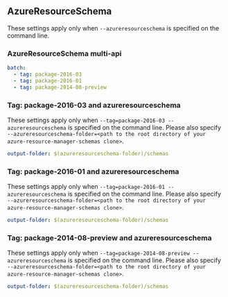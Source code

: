 ## AzureResourceSchema

These settings apply only when `--azureresourceschema` is specified on the command line.

### AzureResourceSchema multi-api

``` yaml $(azureresourceschema) && $(multiapi)
batch:
  - tag: package-2016-03
  - tag: package-2016-01
  - tag: package-2014-08-preview
```

### Tag: package-2016-03 and azureresourceschema

These settings apply only when `--tag=package-2016-03 --azureresourceschema` is specified on the command line.
Please also specify `--azureresourceschema-folder=<path to the root directory of your azure-resource-manager-schemas clone>`.

``` yaml $(tag) == 'package-2016-03' && $(azureresourceschema)
output-folder: $(azureresourceschema-folder)/schemas
```

### Tag: package-2016-01 and azureresourceschema

These settings apply only when `--tag=package-2016-01 --azureresourceschema` is specified on the command line.
Please also specify `--azureresourceschema-folder=<path to the root directory of your azure-resource-manager-schemas clone>`.

``` yaml $(tag) == 'package-2016-01' && $(azureresourceschema)
output-folder: $(azureresourceschema-folder)/schemas
```

### Tag: package-2014-08-preview and azureresourceschema

These settings apply only when `--tag=package-2014-08-preview --azureresourceschema` is specified on the command line.
Please also specify `--azureresourceschema-folder=<path to the root directory of your azure-resource-manager-schemas clone>`.

``` yaml $(tag) == 'package-2014-08-preview' && $(azureresourceschema)
output-folder: $(azureresourceschema-folder)/schemas
```

